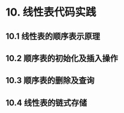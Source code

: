 # 10. 线性表代码实践



## 10.1 线性表的顺序表示原理



## 10.2 顺序表的初始化及插入操作



## 10.3 顺序表的删除及查询



## 10.4 线性表的链式存储



